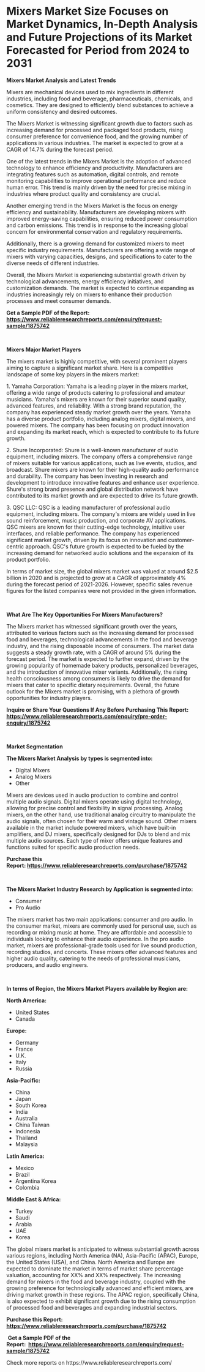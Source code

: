 <p><h1>Mixers Market Size Focuses on Market Dynamics, In-Depth Analysis and Future Projections of its Market Forecasted for Period from 2024 to 2031</h1></p><p><strong>Mixers Market Analysis and Latest Trends</strong></p>
<p><p>Mixers are mechanical devices used to mix ingredients in different industries, including food and beverage, pharmaceuticals, chemicals, and cosmetics. They are designed to efficiently blend substances to achieve a uniform consistency and desired outcomes.</p><p>The Mixers Market is witnessing significant growth due to factors such as increasing demand for processed and packaged food products, rising consumer preference for convenience food, and the growing number of applications in various industries. The market is expected to grow at a CAGR of 14.7% during the forecast period.</p><p>One of the latest trends in the Mixers Market is the adoption of advanced technology to enhance efficiency and productivity. Manufacturers are integrating features such as automation, digital controls, and remote monitoring capabilities to improve operational performance and reduce human error. This trend is mainly driven by the need for precise mixing in industries where product quality and consistency are crucial.</p><p>Another emerging trend in the Mixers Market is the focus on energy efficiency and sustainability. Manufacturers are developing mixers with improved energy-saving capabilities, ensuring reduced power consumption and carbon emissions. This trend is in response to the increasing global concern for environmental conservation and regulatory requirements.</p><p>Additionally, there is a growing demand for customized mixers to meet specific industry requirements. Manufacturers are offering a wide range of mixers with varying capacities, designs, and specifications to cater to the diverse needs of different industries.</p><p>Overall, the Mixers Market is experiencing substantial growth driven by technological advancements, energy efficiency initiatives, and customization demands. The market is expected to continue expanding as industries increasingly rely on mixers to enhance their production processes and meet consumer demands.</p></p>
<p><strong>Get a Sample PDF of the Report:&nbsp; <a href="https://www.reliableresearchreports.com/enquiry/request-sample/1875742">https://www.reliableresearchreports.com/enquiry/request-sample/1875742</a></strong></p>
<p>&nbsp;</p>
<p><strong>Mixers Major Market Players</strong></p>
<p><p>The mixers market is highly competitive, with several prominent players aiming to capture a significant market share. Here is a competitive landscape of some key players in the mixers market:</p><p>1. Yamaha Corporation: Yamaha is a leading player in the mixers market, offering a wide range of products catering to professional and amateur musicians. Yamaha's mixers are known for their superior sound quality, advanced features, and reliability. With a strong brand reputation, the company has experienced steady market growth over the years. Yamaha has a diverse product portfolio, including analog mixers, digital mixers, and powered mixers. The company has been focusing on product innovation and expanding its market reach, which is expected to contribute to its future growth.</p><p>2. Shure Incorporated: Shure is a well-known manufacturer of audio equipment, including mixers. The company offers a comprehensive range of mixers suitable for various applications, such as live events, studios, and broadcast. Shure mixers are known for their high-quality audio performance and durability. The company has been investing in research and development to introduce innovative features and enhance user experience. Shure's strong brand presence and global distribution network have contributed to its market growth and are expected to drive its future growth.</p><p>3. QSC LLC: QSC is a leading manufacturer of professional audio equipment, including mixers. The company's mixers are widely used in live sound reinforcement, music production, and corporate AV applications. QSC mixers are known for their cutting-edge technology, intuitive user interfaces, and reliable performance. The company has experienced significant market growth, driven by its focus on innovation and customer-centric approach. QSC's future growth is expected to be fueled by the increasing demand for networked audio solutions and the expansion of its product portfolio.</p><p>In terms of market size, the global mixers market was valued at around $2.5 billion in 2020 and is projected to grow at a CAGR of approximately 4% during the forecast period of 2021-2026. However, specific sales revenue figures for the listed companies were not provided in the given information.</p></p>
<p>&nbsp;</p>
<p><strong>What Are The Key Opportunities For Mixers Manufacturers?</strong></p>
<p><p>The Mixers market has witnessed significant growth over the years, attributed to various factors such as the increasing demand for processed food and beverages, technological advancements in the food and beverage industry, and the rising disposable income of consumers. The market data suggests a steady growth rate, with a CAGR of around 5% during the forecast period. The market is expected to further expand, driven by the growing popularity of homemade bakery products, personalized beverages, and the introduction of innovative mixer variants. Additionally, the rising health consciousness among consumers is likely to drive the demand for mixers that cater to specific dietary requirements. Overall, the future outlook for the Mixers market is promising, with a plethora of growth opportunities for industry players.</p></p>
<p><strong>Inquire or Share Your Questions If Any Before Purchasing This Report: <a href="https://www.reliableresearchreports.com/enquiry/pre-order-enquiry/1875742">https://www.reliableresearchreports.com/enquiry/pre-order-enquiry/1875742</a></strong></p>
<p>&nbsp;</p>
<p><strong>Market Segmentation</strong></p>
<p><strong>The Mixers Market Analysis by types is segmented into:</strong></p>
<p><ul><li>Digital Mixers</li><li>Analog Mixers</li><li>Other</li></ul></p>
<p><p>Mixers are devices used in audio production to combine and control multiple audio signals. Digital mixers operate using digital technology, allowing for precise control and flexibility in signal processing. Analog mixers, on the other hand, use traditional analog circuitry to manipulate the audio signals, often chosen for their warm and vintage sound. Other mixers available in the market include powered mixers, which have built-in amplifiers, and DJ mixers, specifically designed for DJs to blend and mix multiple audio sources. Each type of mixer offers unique features and functions suited for specific audio production needs.</p></p>
<p><strong>Purchase this Report:&nbsp;<a href="https://www.reliableresearchreports.com/purchase/1875742">https://www.reliableresearchreports.com/purchase/1875742</a></strong></p>
<p>&nbsp;</p>
<p><strong>The Mixers Market Industry Research by Application is segmented into:</strong></p>
<p><ul><li>Consumer</li><li>Pro Audio</li></ul></p>
<p><p>The mixers market has two main applications: consumer and pro audio. In the consumer market, mixers are commonly used for personal use, such as recording or mixing music at home. They are affordable and accessible to individuals looking to enhance their audio experience. In the pro audio market, mixers are professional-grade tools used for live sound production, recording studios, and concerts. These mixers offer advanced features and higher audio quality, catering to the needs of professional musicians, producers, and audio engineers.</p></p>
<p>&nbsp;</p>
<p><strong>In terms of Region, the Mixers Market Players available by Region are:</strong></p>
<p>
    <p> <strong> North America: </strong>
        <ul>
            <li>United States</li>
            <li>Canada</li>
        </ul>
        </p> 
    <p> <strong> Europe: </strong>
        <ul>
            <li>Germany</li>
            <li>France</li>
            <li>U.K.</li>
            <li>Italy</li>
            <li>Russia</li>
        </ul>
        </p> 
    <p> <strong> Asia-Pacific: </strong>
        <ul>
            <li>China</li>
            <li>Japan</li>
            <li>South Korea</li>
            <li>India</li>
            <li>Australia</li>
            <li>China Taiwan</li>
            <li>Indonesia</li>
            <li>Thailand</li>
            <li>Malaysia</li>
        </ul>
        </p> 
    <p> <strong> Latin America: </strong>
        <ul>
            <li>Mexico</li>
            <li>Brazil</li>
            <li>Argentina Korea</li>
            <li>Colombia</li>
        </ul>
        </p> 
    <p> <strong> Middle East & Africa: </strong>
        <ul>
            <li>Turkey</li>
            <li>Saudi</li>
            <li>Arabia</li>
            <li>UAE</li>
            <li>Korea</li>
        </ul>
    </p>
    </p>
<p><p>The global mixers market is anticipated to witness substantial growth across various regions, including North America (NA), Asia-Pacific (APAC), Europe, the United States (USA), and China. North America and Europe are expected to dominate the market in terms of market share percentage valuation, accounting for XX% and XX% respectively. The increasing demand for mixers in the food and beverage industry, coupled with the growing preference for technologically advanced and efficient mixers, are driving market growth in these regions. The APAC region, specifically China, is also expected to exhibit significant growth due to the rising consumption of processed food and beverages and expanding industrial sectors.</p></p>
<p><strong>Purchase this Report: <a href="https://www.reliableresearchreports.com/purchase/1875742">https://www.reliableresearchreports.com/purchase/1875742</a></strong></p>
<p>&nbsp;<strong>Get a Sample PDF of the Report:&nbsp;&nbsp;<a href="https://www.reliableresearchreports.com/enquiry/request-sample/1875742">https://www.reliableresearchreports.com/enquiry/request-sample/1875742</a></strong></p>
<p><strong></strong></p>
<p>Check more reports on https://www.reliableresearchreports.com/</p>